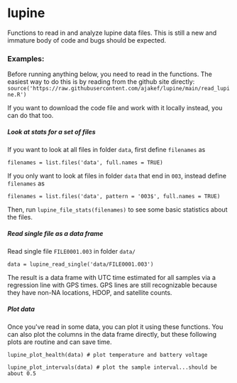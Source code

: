 # lupine

Functions to read in and analyze lupine data files. This is still a new and immature body of code and bugs should be expected.

### Examples:
Before running anything below, you need to read in the functions. The easiest way to do this is by reading from the github site directly:
```source('https://raw.githubusercontent.com/ajakef/lupine/main/read_lupine.R')```

If you want to download the code file and work with it locally instead, you can do that too.

##### Look at stats for a set of files
If you want to look at all files in folder `data`, first define `filenames` as
```
filenames = list.files('data', full.names = TRUE)
```

If you only want to look at files in folder `data` that end in `003`, instead define `filenames` as
```
filenames = list.files('data', pattern = '003$', full.names = TRUE)
```

Then, run `lupine_file_stats(filenames)` to see some basic statistics about the files.

##### Read single file as a data frame
Read single file `FILE0001.003` in folder `data/`
```
data = lupine_read_single('data/FILE0001.003')
```
The result is a data frame with UTC time estimated for all samples via a regression line with GPS times. GPS lines are still recognizable because they have non-NA locations, HDOP, and satellite counts.

##### Plot data
Once you've read in some data, you can plot it using these functions. You can also plot the columns in the data frame directly, but these following plots are routine and can save time.

```lupine_plot_health(data) # plot temperature and battery voltage```

```lupine_plot_intervals(data) # plot the sample interval...should be about 0.5```
